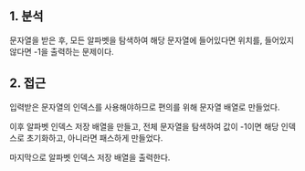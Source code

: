 ## 1. 분석

문자열을 받은 후, 모든 알파벳을 탐색하여 해당 문자열에 들어있다면 위치를, 들어있지 않다면 -1을 출력하는 문제이다.

## 2. 접근

입력받은 문자열의 인덱스를 사용해야하므로 편의를 위해 문자열 배열로 만들었다.

이후 알파벳 인덱스 저장 배열을 만들고, 전체 문자열을 탐색하여 값이 -1이면 해당 인덱스로 초기화하고, 아니라면 패스하게 만들었다.

마지막으로 알파벳 인덱스 저장 배열을 출력한다.